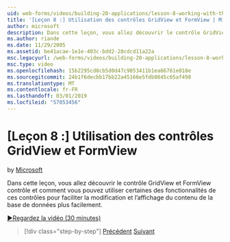 ```yaml
---
uid: web-forms/videos/building-20-applications/lesson-8-working-with-the-gridview-and-formview
title: '[Leçon 8 :] Utilisation des contrôles GridView et FormView | Microsoft Docs'
author: microsoft
description: Dans cette leçon, vous allez découvrir le contrôle GridView et FormView contrôle et comment vous pouvez utiliser certaines des fonctionnalités de ces contrôles pour faciliter la modification et affichage de...
ms.author: riande
ms.date: 11/29/2005
ms.assetid: be41acae-1e1e-403c-bdd2-28cdcd11a22a
msc.legacyurl: /web-forms/videos/building-20-applications/lesson-8-working-with-the-gridview-and-formview
msc.type: video
ms.openlocfilehash: 15b2295cd8cb5d0d47c9053411b1ea66761e018e
ms.sourcegitcommit: 24b1f6decbb17bb22a45166e5fdb0845c65af498
ms.translationtype: MT
ms.contentlocale: fr-FR
ms.lasthandoff: 03/01/2019
ms.locfileid: "57053456"
---
```

<a name="lesson-8-working-with-the-gridview-and-formview"></a>[Leçon 8 :] Utilisation des contrôles GridView et FormView
====================
by [Microsoft](https://github.com/microsoft)

Dans cette leçon, vous allez découvrir le contrôle GridView et FormView contrôle et comment vous pouvez utiliser certaines des fonctionnalités de ces contrôles pour faciliter la modification et l’affichage du contenu de la base de données plus facilement.

[&#9654;Regardez la vidéo (30 minutes)](https://channel9.msdn.com/Blogs/ASP-NET-Site-Videos/lesson-8-working-with-the-gridview-and-formview)

> [!div class="step-by-step"]
> [Précédent](lesson-7-databinding-to-user-interface-controls.md)
> [Suivant](watch-aspnet-development-in-action.md)
